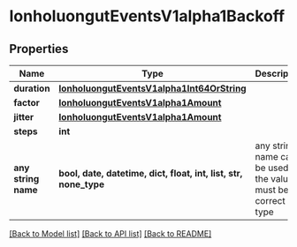 # IonholuongutEventsV1alpha1Backoff


## Properties
Name | Type | Description | Notes
------------ | ------------- | ------------- | -------------
**duration** | [**IonholuongutEventsV1alpha1Int64OrString**](IonholuongutEventsV1alpha1Int64OrString.md) |  | [optional] 
**factor** | [**IonholuongutEventsV1alpha1Amount**](IonholuongutEventsV1alpha1Amount.md) |  | [optional] 
**jitter** | [**IonholuongutEventsV1alpha1Amount**](IonholuongutEventsV1alpha1Amount.md) |  | [optional] 
**steps** | **int** |  | [optional] 
**any string name** | **bool, date, datetime, dict, float, int, list, str, none_type** | any string name can be used but the value must be the correct type | [optional]

[[Back to Model list]](../README.md#documentation-for-models) [[Back to API list]](../README.md#documentation-for-api-endpoints) [[Back to README]](../README.md)


